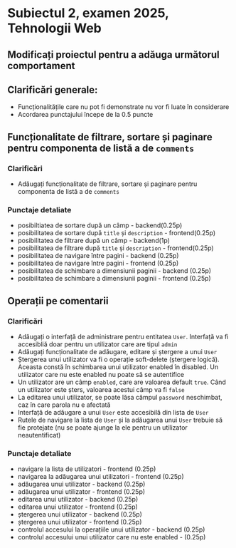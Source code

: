 # Subiectul 2, examen 2025, Tehnologii Web

## Modificați proiectul pentru a adăuga următorul comportament

## Clarificări generale:

- Funcționalitățile care nu pot fi demonstrate nu vor fi luate în considerare
- Acordarea punctajului începe de la 0.5 puncte

## Funcționalitate de filtrare, sortare și paginare pentru componenta de listă a de `comments`

### Clarificări

- Adăugați funcționalitate de filtrare, sortare și paginare pentru componenta de listă a de `comments`

### Punctaje detaliate

- posibiltiatea de sortare după un câmp - backend(0.25p)
- posibilitatea de sortare după `title` și `description` - frontend(0.25p)
- posibilitatea de filtrare după un câmp - backend(1p)
- posibilitatea de filtrare după `title` și `description` - frontend(0.25p)
- posibilitatea de navigare între pagini - backend (0.25p)
- posibilitatea de navigare între pagini - frontend (0.25p)
- posibilitatea de schimbare a dimensiunii paginii - backend (0.25p)
- posibilitatea de schimbare a dimensiunii paginii - frontend (0.25p)

## Operații pe comentarii

### Clarificări

- Adăugați o interfață de administrare pentru entitatea `User`. Interfață va fi accesibliă doar pentru un utilizator care are tipul `admin`
- Adăugați funcționalitate de adăugare, editare și ștergere a unui `User`
- Ștergerea unui utilizator va fi o operație soft-delete (ștergere logică). Aceasta constă în schimbarea unui utilizator enabled în disabled. Un utilizator care nu este enabled nu poate să se autentifice
- Un utilizator are un câmp `enabled`, care are valoarea default `true`. Când un utilizator este șters, valoarea acestui câmp va fi `false`
- La editarea unui utilizator, se poate lăsa câmpul `password` neschimbat, caz în care parola nu e afectată
- Interfață de adăugare a unui `User` este accesibilă din lista de `User`
- Rutele de navigare la lista de `User` și la adăugarea unui `User` trebuie să fie protejate (nu se poate ajunge la ele pentru un utilizator neautentificat)

### Punctaje detaliate

- navigare la lista de utilizatori - frontend (0.25p)
- navigarea la adăugarea unui utilizatori - frontend (0.25p)
- adăugarea unui utilizator - backend (0.25p)
- adăugarea unui utilizator - frontend (0.25p)
- editarea unui utilizator - backend (0.25p)
- editarea unui utilizator - frontend (0.25p)
- ștergerea unui utilizator - backend (0.25p)
- ștergerea unui utilizator - frontend (0.25p)
- controlul accesului la operațiile unui utilizator - backend (0.25p)
- controlul accesului unui utilizator care nu este enabled - (0.25p)
